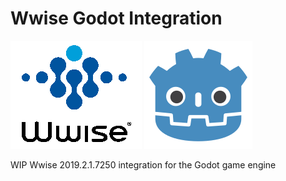 # Wwise Godot Integration

[![Wwise logo](/wwise-logo.png)](https://www.audiokinetic.com/products/wwise/)
[![Godot Engine logo](/godot-logo.png)](https://godotengine.org)

WIP Wwise 2019.2.1.7250 integration for the Godot game engine
